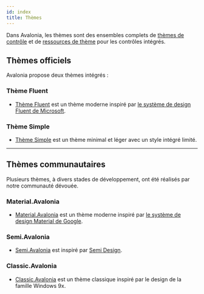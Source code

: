 ```yaml
---
id: index
title: Thèmes
---
```


Dans Avalonia, les thèmes sont des ensembles complets de [thèmes de contrôle](../control-themes) et de [ressources de thème](../../../../guides/styles-and-resources/how-to-use-theme-variants) pour les contrôles intégrés.

## Thèmes officiels
Avalonia propose deux thèmes intégrés :

### Thème Fluent

- [Thème Fluent](fluent) est un thème moderne inspiré par [le système de design Fluent de Microsoft](https://en.wikipedia.org/wiki/Fluent_Design_System).

### Thème Simple

- [Thème Simple](simple) est un thème minimal et léger avec un style intégré limité.

---
## Thèmes communautaires
Plusieurs thèmes, à divers stades de développement, ont été réalisés par notre communauté dévouée.

### Material.Avalonia 

- [Material.Avalonia](https://github.com/AvaloniaCommunity/Material.Avalonia) est un thème moderne inspiré par [le système de design Material de Google](https://m3.material.io/).

### Semi.Avalonia

- [Semi.Avalonia](https://github.com/irihitech/Semi.Avalonia) est inspiré par [Semi Design](https://semi.design/en-US).

### Classic.Avalonia

- [Classic.Avalonia](https://github.com/BAndysc/Classic.Avalonia) est un thème classique inspiré par le design de la famille Windows 9x.